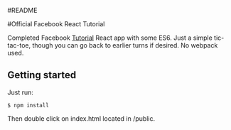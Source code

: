 #README

#Official Facebook React Tutorial

Completed Facebook [Tutorial](https://facebook.github.io/react/tutorial/tutorial.html) React app with  some ES6. Just a simple tic-tac-toe, though you can go back to earlier turns if desired. No webpack used.

## Getting started

Just run:

```
$ npm install
```

Then double click on index.html located in /public.